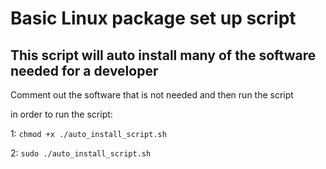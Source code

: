 # Basic Linux package set up script 

## This script will auto install many of the software needed for a developer

 Comment out the software that is not needed and then run the script

 in order to run the script: 

1: `chmod +x ./auto_install_script.sh` 

2: `sudo ./auto_install_script.sh`
